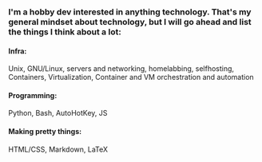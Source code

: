 ### I'm a hobby dev interested in anything technology. That's my general mindset about technology, but I will go ahead and list the things I think about a lot:

#### Infra:
Unix, GNU/Linux, servers and networking, homelabbing, selfhosting, Containers, Virtualization, Container and VM orchestration and automation

#### Programming:
Python, Bash, AutoHotKey, JS

#### Making pretty things:
HTML/CSS, Markdown, LaTeX
